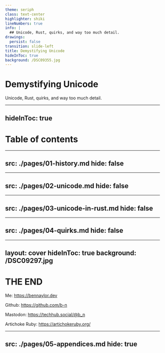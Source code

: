 ```yaml
---
theme: seriph
class: text-center
highlighter: shiki
lineNumbers: true
info: |
  ## Unicode, Rust, quirks, and way too much detail.
drawings:
  persist: false
transition: slide-left
title: Demystifying Unicode 
hideInToc: true
background: /DSC09355.jpg
---
```


# Demystifying Unicode

Unicode, Rust, quirks, and way too much detail.

---
hideInToc: true
---

# Table of contents

<Toc maxDepth="1"></Toc>

<!--
- We learn some things about Computers
- Then, some things about unicode
- And, some things about unicode in rust
- Some things you only need to know when you need to know
-->

---
src: ./pages/01-history.md
hide: false
---

---
src: ./pages/02-unicode.md
hide: false
---

---
src: ./pages/03-unicode-in-rust.md
hide: false
---

---
src: ./pages/04-quirks.md
hide: false
---

---
layout: cover
hideInToc: true
background: /DSC09297.jpg
---

# THE END

<div class="absolute bottom-0 left-0 p-5 text-left">

Me: https://bennaylor.dev

Github: https://github.com/b-n

Mastodon: https://techhub.social/@b_n

Artichoke Ruby: https://artichokeruby.org/

</div>

---
src: ./pages/05-appendices.md
hide: true
---

